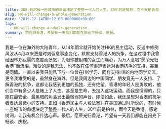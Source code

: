 ```yaml
---
title: 208.有时候一座城市的命运决定了整整一代人的人生，30年前是柏林，而今天是香港
slug: HK-will-change-a-whole-generation
date: '2019-12-14T00:12:00.0000000+08:00'
tags:
  - HK-will-change-a-whole-generation
summary: 荣光归香港，希望有一天我们都能在阳光下畅谈、庆祝。
---
```

我是一位在海外的大陆青年，从14年雨伞就开始关注HK的民主运动，反送中修例风波从4月以来更是时刻留意事态变化，默默支持香港人的抗争。在这过程中我曾经因林郑跋扈的态度而愤怒，为眼球被射瞎的女生而痛心，为万人高唱“愿荣光归香港”而流泪。难受的是我无法、也不敢在任何渠道表达对香港抗争的支持，甚至是同情。一直以来我只能私下与一位曾在HK学习、同样支持HK的内地同学交流。更令我难受的是，虽然身在海外，但是我周边的中国同学、朋友竟无一人支持、了解香港的抗争，这都让我感到更加的孤独，还有绝望。香港的年轻人是勇敢的，他们当中有多少人是赌上了人生、甚至是生命，去投入这场运动。而我是懦弱的，只能在最安全、最黑暗的角落发出最微弱的声音。即便如此，我还是想对香港的抗争者表达最微小的支持。正如《香港民主与人权法案》在美国通过时所说的，有时候一座城市的命运决定了整整一代人的人生，30年前是柏林，而今天是香港。感谢树洞，让我有机会传达心声。最后，愿荣光归香港，希望有一天我们都能在阳光下畅谈、庆祝。
